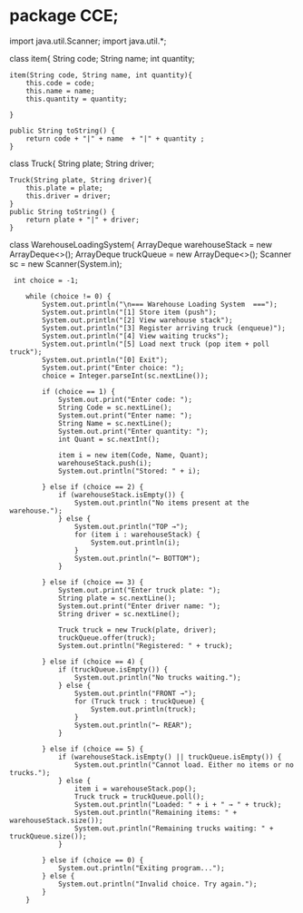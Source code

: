# package CCE;

import java.util.Scanner;
import java.util.*;

class item{
	String code;
	String name;
	int quantity;
	
	
	item(String code, String name, int quantity){
		this.code = code;
		this.name = name;
		this.quantity = quantity;
			
	}
	
	public String toString() {
		return code + "|" + name  + "|" + quantity ;
	}

	
class Truck{
	String plate;
	String driver;		
	
	
	Truck(String plate, String driver){
		this.plate = plate;
		this.driver = driver;
	}
	public String toString() {
		return plate + "|" + driver;
	}

class WarehouseLoadingSystem{
	ArrayDeque<item> warehouseStack = new ArrayDeque<>();
	ArrayDeque<Truck> truckQueue = new ArrayDeque<>();
	Scanner sc = new Scanner(System.in);
		
	 int choice = -1;

	    while (choice != 0) {
	        System.out.println("\n=== Warehouse Loading System  ===");
	        System.out.println("[1] Store item (push");
	        System.out.println("[2] View warehouse stack");
	        System.out.println("[3] Register arriving truck (enqueue)");
	        System.out.println("[4] View waiting trucks");
	        System.out.println("[5] Load next truck (pop item + poll truck");
	        System.out.println("[0] Exit");
	        System.out.print("Enter choice: ");
	        choice = Integer.parseInt(sc.nextLine());

	        if (choice == 1) {
	            System.out.print("Enter code: ");
	            String Code = sc.nextLine();
	            System.out.print("Enter name: ");
	            String Name = sc.nextLine();
	            System.out.print("Enter quantity: ");
	            int Quant = sc.nextInt();

	            item i = new item(Code, Name, Quant);
	            warehouseStack.push(i);
	            System.out.println("Stored: " + i);

	        } else if (choice == 2) {
	            if (warehouseStack.isEmpty()) {
	                System.out.println("No items present at the warehouse.");
	            } else {
	                System.out.println("TOP →");
	                for (item i : warehouseStack) {
	                    System.out.println(i);
	                }
	                System.out.println("← BOTTOM");
	            }

	        } else if (choice == 3) {
	            System.out.print("Enter truck plate: ");
	            String plate = sc.nextLine();
	            System.out.print("Enter driver name: ");
	            String driver = sc.nextLine();

	            Truck truck = new Truck(plate, driver);
	            truckQueue.offer(truck);
	            System.out.println("Registered: " + truck);

	        } else if (choice == 4) {
	            if (truckQueue.isEmpty()) {
	                System.out.println("No trucks waiting.");
	            } else {
	                System.out.println("FRONT →");
	                for (Truck truck : truckQueue) {
	                    System.out.println(truck);
	                }
	                System.out.println("← REAR");
	            }

	        } else if (choice == 5) {
	            if (warehouseStack.isEmpty() || truckQueue.isEmpty()) {
	                System.out.println("Cannot load. Either no items or no trucks.");
	            } else {
	                item i = warehouseStack.pop();
	                Truck truck = truckQueue.poll();
	                System.out.println("Loaded: " + i + " → " + truck);
	                System.out.println("Remaining items: " + warehouseStack.size());
	                System.out.println("Remaining trucks waiting: " + truckQueue.size());
	            }

	        } else if (choice == 0) {
	            System.out.println("Exiting program...");
	        } else {
	            System.out.println("Invalid choice. Try again.");
	        }
	    }

